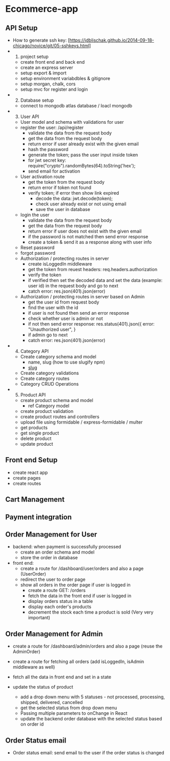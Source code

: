 # Ecommerce-app

## API Setup

- How to generate ssh key: [https://jdblischak.github.io/2014-09-18-chicago/novice/git/05-sshkeys.html]
- 1. project setup
  - create front end and back end
  - create an express server
  - setup export & import
  - setup environment variabdbles & gitignore
  - setup morgan, chalk, cors
  - setup mvc for register and login
- 2. Database setup
  - connect to mongodb atlas database / loacl mongodb
- 3. User API
  - User model and schema with validations for user
  - register the user: /api/register
    - validate the data from the request body
    - get the data from the request body
    - return error if user already exist with the given email
    - hash the password
    - generate the token; pass the user input inside token
    - for jwt secret key: require("crypto").randomBytes(64).toString('hex');
    - send email for activation
  - User activation route
    - get the token from the request body
    - return error if token not found
    - verify token; if error then show link expired
      - decode the data: jwt.decode(token);
      - check user already exist or not using email
      - save the user in database
  - login the user
    - validate the data from the request body
    - get the data from the request body
    - return error if user does not exist with the given email
    - if the password is not matched then send error response
    - create a token & send it as a response along with user info
  - Reset password
  - forgot password
  - Authorization / protecting routes in server
    - create isLoggedIn middleware
    - get the token from reuest headers: req.headers.authorization
    - verify the token
    - if verified then set the decoded data
      and set the data (example: user id) in the request body and go to next
    - catch error: res.json(401).json(error)
  - Authorization / protecting routes in server based on Admin
    - get the user id from request body
    - find the user with the id
    - if user is not found then send an error response
    - check whether user is admin or not
    - if not then send error response: res.status(401).json({
      error: "Unauthorized user",
      }
    - if admin go to next
    - catch error: res.json(401).json(error)
- 4. Category API
  - Create category schema and model
    - name, slug (how to use slugify npm)
    - [slug](https://itnext.io/whats-a-slug-f7e74b6c23e0)
  - Create category validations
  - Create category routes
  - Category CRUD Operations
- 5. Product API
  - create product schema and model
    - ref Category model
  - create product validation
  - create product routes and controllers
  - upload file using formidable / express-formidable / multer
  - get products
  - get single product
  - delete product
  - update product

## Front end Setup

- create react app
- create pages
- create routes

## Cart Management

## Payment integration

## Order Management for User

- backend: when payment is successfully processed
  - create an order schema and model
  - store the order in database
- front end:
  - create a route for /dashboard/user/orders and also a page (UserOrder)
  - redirect the user to order page
  - show all orders in the order page if user is logged in
    - create a route GET: /orders
    - fetch the data in the front end if user is logged in
    - display orders status in a table
    - display each order's products
    - decrement the stock each time a product is sold (Very very important)

## Order Management for Admin

- create a route for /dashboard/admin/orders and also a page (reuse the AdminOrder)
- create a route for fetching all orders (add isLoggedIn, isAdmin middleware as well)
- fetch all the data in front end and set in a state
- update the status of product

  - add a drop down menu with 5 statuses - not processed, processing, shipped, delivered, cancelled
  - get the selected status from drop down menu
  - Passing multiple parameters to onChange in React
  - update the backend order database with the selected status based on order id

## Order Status email

- Order status email: send email to the user if the order status is changed
